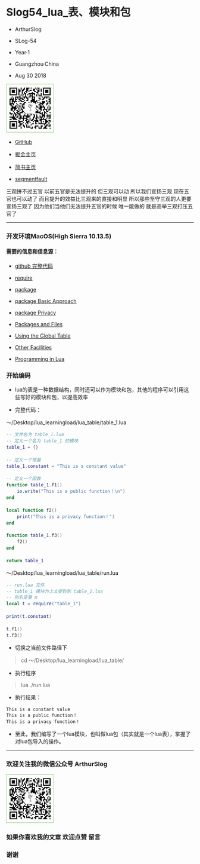 # Slog54_lua_表、模块和包

* ArthurSlog
* SLog-54
* Year·1

* Guangzhou·China
* Aug 30 2018

![关注微信公众号“ArthurSlog”](https://github.com/BlessedChild/LogofAxu/blob/master/images/icon_128.jpg?raw=true "微信扫描二维码，关注我的公众号")

* [GitHub](https://github.com/BlessedChild/ArthurSlog)

* [掘金主页](https://juejin.im/user/59f2a424f265da432f305c66/posts)

* [简书主页](https://www.jianshu.com/u/b9ebe10f0534)

* [segmentfault](https://segmentfault.com/u/arthurslog/articles)

三观拼不过五官 以前五官是无法提升的 但三观可以动 所以我们宣扬三观 现在五官也可以动了 而且提升的效益比三观来的直接和明显 所以那些坚守三观的人更要宣扬三观了 因为他们当他们无法提升五官的时候 唯一能做的 就是高举三观打压五官了 

---

### 开发环境MacOS(High Sierra 10.13.5)

#### 需要的信息和信息源：

* [github 完整代码](https://github.com/BlessedChild/lua_learningload)

* [require](http://www.lua.org/pil/8.1.html)

* [package](http://www.lua.org/pil/15.html)

* [package Basic Approach](http://www.lua.org/pil/15.1.html)

* [package Privacy](http://www.lua.org/pil/15.2.html)

* [Packages and Files](http://www.lua.org/pil/15.3.html)

* [Using the Global Table](http://www.lua.org/pil/15.4.html)

* [Other Facilities](http://www.lua.org/pil/15.5.html)

* [Programming in Lua](http://www.lua.org/pil/contents.html)

### 开始编码

* lua的表是一种数据结构，同时还可以作为模块和包，其他的程序可以引用这些写好的模块和包，以提高效率

* 完整代码：

～/Desktop/lua_learningload/lua_table/table_1.lua
``` lua
-- 文件名为 table_1.lua
-- 定义一个名为 table_1 的模块
table_1 = {}
 
-- 定义一个常量
table_1.constant = "This is a constant value"
 
-- 定义一个函数
function table_1.f1()
    io.write("This is a public function！\n")
end
 
local function f2()
    print("This is a privacy function！")
end
 
function table_1.f3()
    f2()
end
 
return table_1
```

～/Desktop/lua_learningload/lua_table/run.lua
``` lua
-- run.lua 文件
-- table_1 模块为上文提到到 table_1.lua
-- 别名变量 m
local t = require("table_1")
 
print(t.constant)
 
t.f1()
t.f3()
```

* 切换之当前文件路径下

> cd ～/Desktop/lua_learningload/lua_table/

* 执行程序

> lua ./run.lua

* 执行结果：

``` txt
This is a constant value
This is a public function！
This is a privacy function！
```

* 至此，我们编写了一个lua模块，也叫做lua包（其实就是一个lua表），掌握了对lua包导入的操作。

---

### 欢迎关注我的微信公众号 ArthurSlog

![关注微信公众号“ArthurSlog”](https://github.com/BlessedChild/LogofAxu/blob/master/images/icon_128.jpg?raw=true "微信扫描二维码，关注我的公众号")

### 如果你喜欢我的文章 欢迎点赞 留言
### 谢谢
